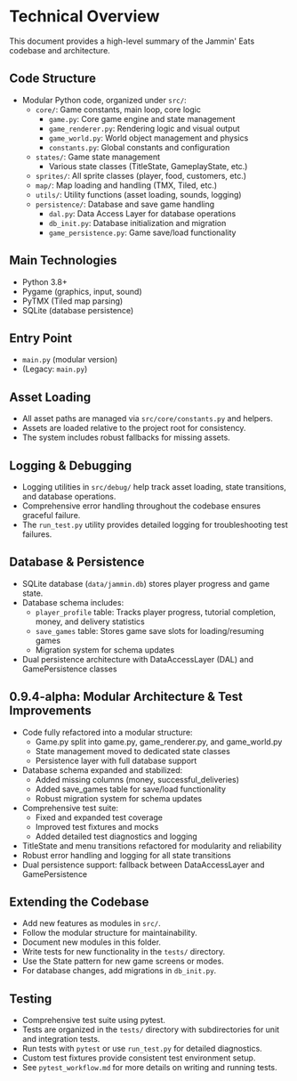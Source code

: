 # Technical Overview

This document provides a high-level summary of the Jammin' Eats codebase and architecture.

## Code Structure
- Modular Python code, organized under `src/`:
  - `core/`: Game constants, main loop, core logic
    - `game.py`: Core game engine and state management
    - `game_renderer.py`: Rendering logic and visual output
    - `game_world.py`: World object management and physics
    - `constants.py`: Global constants and configuration
  - `states/`: Game state management
    - Various state classes (TitleState, GameplayState, etc.)
  - `sprites/`: All sprite classes (player, food, customers, etc.)
  - `map/`: Map loading and handling (TMX, Tiled, etc.)
  - `utils/`: Utility functions (asset loading, sounds, logging)
  - `persistence/`: Database and save game handling
    - `dal.py`: Data Access Layer for database operations
    - `db_init.py`: Database initialization and migration 
    - `game_persistence.py`: Game save/load functionality

## Main Technologies
- Python 3.8+
- Pygame (graphics, input, sound)
- PyTMX (Tiled map parsing)
- SQLite (database persistence)

## Entry Point
- `main.py` (modular version)
- (Legacy: `main.py`)

## Asset Loading
- All asset paths are managed via `src/core/constants.py` and helpers.
- Assets are loaded relative to the project root for consistency.
- The system includes robust fallbacks for missing assets.

## Logging & Debugging
- Logging utilities in `src/debug/` help track asset loading, state transitions, and database operations.
- Comprehensive error handling throughout the codebase ensures graceful failure.
- The `run_test.py` utility provides detailed logging for troubleshooting test failures.

## Database & Persistence
- SQLite database (`data/jammin.db`) stores player progress and game state.
- Database schema includes:
  - `player_profile` table: Tracks player progress, tutorial completion, money, and delivery statistics
  - `save_games` table: Stores game save slots for loading/resuming games
  - Migration system for schema updates
- Dual persistence architecture with DataAccessLayer (DAL) and GamePersistence classes

## 0.9.4-alpha: Modular Architecture & Test Improvements
- Code fully refactored into a modular structure:
  - Game.py split into game.py, game_renderer.py, and game_world.py
  - State management moved to dedicated state classes
  - Persistence layer with full database support
- Database schema expanded and stabilized:
  - Added missing columns (money, successful_deliveries)
  - Added save_games table for save/load functionality
  - Robust migration system for schema updates
- Comprehensive test suite:
  - Fixed and expanded test coverage
  - Improved test fixtures and mocks
  - Added detailed test diagnostics and logging
- TitleState and menu transitions refactored for modularity and reliability
- Robust error handling and logging for all state transitions
- Dual persistence support: fallback between DataAccessLayer and GamePersistence

## Extending the Codebase
- Add new features as modules in `src/`.
- Follow the modular structure for maintainability.
- Document new modules in this folder.
- Write tests for new functionality in the `tests/` directory.
- Use the State pattern for new game screens or modes.
- For database changes, add migrations in `db_init.py`.

## Testing
- Comprehensive test suite using pytest.
- Tests are organized in the `tests/` directory with subdirectories for unit and integration tests.
- Run tests with `pytest` or use `run_test.py` for detailed diagnostics.
- Custom test fixtures provide consistent test environment setup.
- See `pytest_workflow.md` for more details on writing and running tests.

